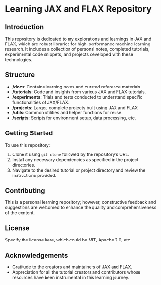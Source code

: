 # Learning JAX and FLAX Repository

## Introduction

This repository is dedicated to my explorations and learnings in JAX and FLAX, which are robust libraries for high-performance machine learning research. It includes a collection of personal notes, completed tutorials, experimental code snippets, and projects developed with these technologies.

## Structure

- **/docs**: Contains learning notes and curated reference materials.
- **/tutorials**: Code and insights from various JAX and FLAX tutorials.
- **/experiments**: Trials and tests conducted to understand specific functionalities of JAX/FLAX.
- **/projects**: Larger, complete projects built using JAX and FLAX.
- **/utils**: Common utilities and helper functions for reuse.
- **/scripts**: Scripts for environment setup, data processing, etc.

## Getting Started

To use this repository:
1. Clone it using `git clone` followed by the repository's URL.
2. Install any necessary dependencies as specified in the project directories.
3. Navigate to the desired tutorial or project directory and review the instructions provided.

## Contributing

This is a personal learning repository; however, constructive feedback and suggestions are welcomed to enhance the quality and comprehensiveness of the content.

## License

Specify the license here, which could be MIT, Apache 2.0, etc.

## Acknowledgements

- Gratitude to the creators and maintainers of JAX and FLAX.
- Appreciation for all the tutorial creators and contributors whose resources have been instrumental in this learning journey.
